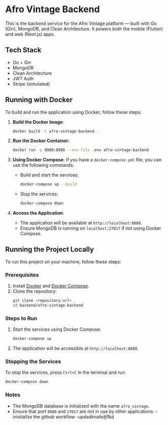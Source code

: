 # Afro Vintage Backend 

This is the backend service for the Afro Vintage platform — built with Go (Gin), MongoDB, and Clean Architecture. It powers both the mobile (Flutter) and web (Next.js) apps.

## Tech Stack

- Go + Gin
- MongoDB
- Clean Architecture
- JWT Auth
- Stripe (simulated)

## Running with Docker

To build and run the application using Docker, follow these steps:

1. **Build the Docker Image**:
   ```bash
   docker build -t afro-vintage-backend .
   ```

2. **Run the Docker Container**:
   ```bash
   docker run -p 8080:8080 --env-file .env afro-vintage-backend
   ```

3. **Using Docker Compose**:
   If you have a `docker-compose.yml` file, you can use the following commands:
   - Build and start the services:
     ```bash
     docker-compose up --build
     ```
   - Stop the services:
     ```bash
     docker-compose down
     ```

4. **Access the Application**:
   - The application will be available at `http://localhost:8080`.
   - Ensure MongoDB is running on `localhost:27017` if not using Docker Compose.

## Running the Project Locally

To run this project on your machine, follow these steps:

### Prerequisites
1. Install [Docker](https://www.docker.com/) and [Docker Compose](https://docs.docker.com/compose/install/).
2. Clone the repository:
   ```bash
   git clone <repository-url>
   cd backend/afro-vintage-backend
   ```

### Steps to Run
1. Start the services using Docker Compose:
   ```bash
   docker-compose up
   ```
2. The application will be accessible at `http://localhost:8080`.

### Stopping the Services
To stop the services, press `Ctrl+C` in the terminal and run:
```bash
docker-compose down
```

### Notes
- The MongoDB database is initialized with the name `afro_vintage`.
- Ensure that port `8080` and `27017` are not in use by other applications.
-inistialize the github workflow
-updadknalkdjflkd